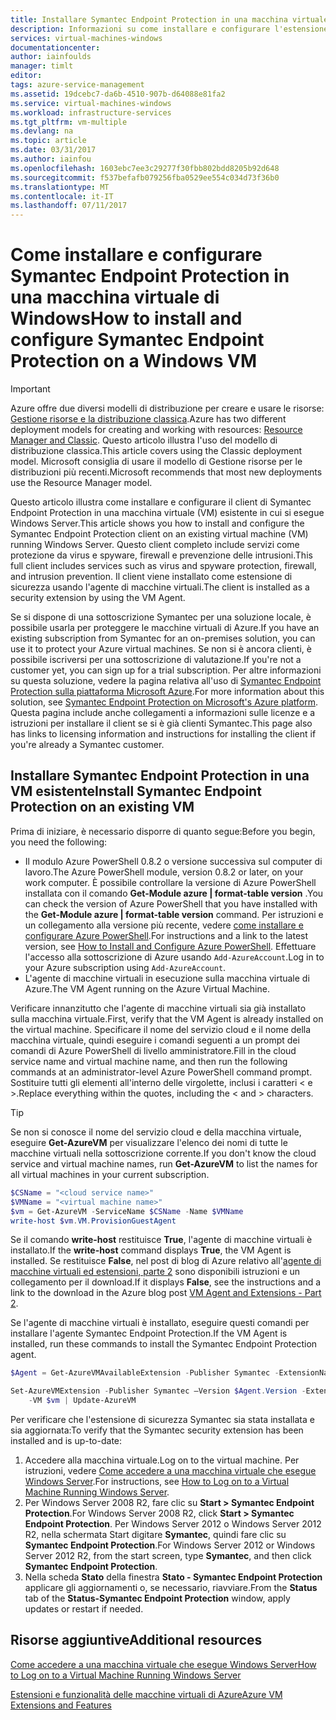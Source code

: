```yaml
---
title: Installare Symantec Endpoint Protection in una macchina virtuale Windows in Azure | Documentazione Microsoft
description: Informazioni su come installare e configurare l'estensione di sicurezza Symantec Endpoint Protection in una macchina virtuale di Azure nuova o esistente creata con il modello di distribuzione classica.
services: virtual-machines-windows
documentationcenter: 
author: iainfoulds
manager: timlt
editor: 
tags: azure-service-management
ms.assetid: 19dcebc7-da6b-4510-907b-d64088e81fa2
ms.service: virtual-machines-windows
ms.workload: infrastructure-services
ms.tgt_pltfrm: vm-multiple
ms.devlang: na
ms.topic: article
ms.date: 03/31/2017
ms.author: iainfou
ms.openlocfilehash: 1603ebc7ee3c29277f30fbb802bdd8205b92d648
ms.sourcegitcommit: f537befafb079256fba0529ee554c034d73f36b0
ms.translationtype: MT
ms.contentlocale: it-IT
ms.lasthandoff: 07/11/2017
---
```

# <a name="how-to-install-and-configure-symantec-endpoint-protection-on-a-windows-vm"></a><span data-ttu-id="b45e6-103">Come installare e configurare Symantec Endpoint Protection in una macchina virtuale di Windows</span><span class="sxs-lookup"><span data-stu-id="b45e6-103">How to install and configure Symantec Endpoint Protection on a Windows VM</span></span>
> [!IMPORTANT] 
> <span data-ttu-id="b45e6-104">Azure offre due diversi modelli di distribuzione per creare e usare le risorse: [Gestione risorse e la distribuzione classica](../../../resource-manager-deployment-model.md).</span><span class="sxs-lookup"><span data-stu-id="b45e6-104">Azure has two different deployment models for creating and working with resources: [Resource Manager and Classic](../../../resource-manager-deployment-model.md).</span></span> <span data-ttu-id="b45e6-105">Questo articolo illustra l'uso del modello di distribuzione classica.</span><span class="sxs-lookup"><span data-stu-id="b45e6-105">This article covers using the Classic deployment model.</span></span> <span data-ttu-id="b45e6-106">Microsoft consiglia di usare il modello di Gestione risorse per le distribuzioni più recenti.</span><span class="sxs-lookup"><span data-stu-id="b45e6-106">Microsoft recommends that most new deployments use the Resource Manager model.</span></span>

<span data-ttu-id="b45e6-107">Questo articolo illustra come installare e configurare il client di Symantec Endpoint Protection in una macchina virtuale (VM) esistente in cui si esegue Windows Server.</span><span class="sxs-lookup"><span data-stu-id="b45e6-107">This article shows you how to install and configure the Symantec Endpoint Protection client on an existing virtual machine (VM) running Windows Server.</span></span> <span data-ttu-id="b45e6-108">Questo client completo include servizi come protezione da virus e spyware, firewall e prevenzione delle intrusioni.</span><span class="sxs-lookup"><span data-stu-id="b45e6-108">This full client includes services such as virus and spyware protection, firewall, and intrusion prevention.</span></span> <span data-ttu-id="b45e6-109">Il client viene installato come estensione di sicurezza usando l'agente di macchine virtuali.</span><span class="sxs-lookup"><span data-stu-id="b45e6-109">The client is installed as a security extension by using the VM Agent.</span></span>

<span data-ttu-id="b45e6-110">Se si dispone di una sottoscrizione Symantec per una soluzione locale, è possibile usarla per proteggere le macchine virtuali di Azure.</span><span class="sxs-lookup"><span data-stu-id="b45e6-110">If you have an existing subscription from Symantec for an on-premises solution, you can use it to protect your Azure virtual machines.</span></span> <span data-ttu-id="b45e6-111">Se non si è ancora clienti, è possibile iscriversi per una sottoscrizione di valutazione.</span><span class="sxs-lookup"><span data-stu-id="b45e6-111">If you're not a customer yet, you can sign up for a trial subscription.</span></span> <span data-ttu-id="b45e6-112">Per altre informazioni su questa soluzione, vedere la pagina relativa all'uso di [Symantec Endpoint Protection sulla piattaforma Microsoft Azure][Symantec].</span><span class="sxs-lookup"><span data-stu-id="b45e6-112">For more information about this solution, see [Symantec Endpoint Protection on Microsoft's Azure platform][Symantec].</span></span> <span data-ttu-id="b45e6-113">Questa pagina include anche collegamenti a informazioni sulle licenze e a istruzioni per installare il client se si è già clienti Symantec.</span><span class="sxs-lookup"><span data-stu-id="b45e6-113">This page also has links to licensing information and instructions for installing the client if you're already a Symantec customer.</span></span>

## <a name="install-symantec-endpoint-protection-on-an-existing-vm"></a><span data-ttu-id="b45e6-114">Installare Symantec Endpoint Protection in una VM esistente</span><span class="sxs-lookup"><span data-stu-id="b45e6-114">Install Symantec Endpoint Protection on an existing VM</span></span>
<span data-ttu-id="b45e6-115">Prima di iniziare, è necessario disporre di quanto segue:</span><span class="sxs-lookup"><span data-stu-id="b45e6-115">Before you begin, you need the following:</span></span>

* <span data-ttu-id="b45e6-116">Il modulo Azure PowerShell 0.8.2 o versione successiva sul computer di lavoro.</span><span class="sxs-lookup"><span data-stu-id="b45e6-116">The Azure PowerShell module, version 0.8.2 or later, on your work computer.</span></span> <span data-ttu-id="b45e6-117">È possibile controllare la versione di Azure PowerShell installata con il comando **Get-Module azure | format-table version** .</span><span class="sxs-lookup"><span data-stu-id="b45e6-117">You can check the version of Azure PowerShell that you have installed with the **Get-Module azure | format-table version** command.</span></span> <span data-ttu-id="b45e6-118">Per istruzioni e un collegamento alla versione più recente, vedere [come installare e configurare Azure PowerShell][PS].</span><span class="sxs-lookup"><span data-stu-id="b45e6-118">For instructions and a link to the latest version, see [How to Install and Configure Azure PowerShell][PS].</span></span> <span data-ttu-id="b45e6-119">Effettuare l'accesso alla sottoscrizione di Azure usando `Add-AzureAccount`.</span><span class="sxs-lookup"><span data-stu-id="b45e6-119">Log in to your Azure subscription using `Add-AzureAccount`.</span></span>
* <span data-ttu-id="b45e6-120">L'agente di macchine virtuali in esecuzione sulla macchina virtuale di Azure.</span><span class="sxs-lookup"><span data-stu-id="b45e6-120">The VM Agent running on the Azure Virtual Machine.</span></span>

<span data-ttu-id="b45e6-121">Verificare innanzitutto che l'agente di macchine virtuali sia già installato sulla macchina virtuale.</span><span class="sxs-lookup"><span data-stu-id="b45e6-121">First, verify that the VM Agent is already installed on the virtual machine.</span></span> <span data-ttu-id="b45e6-122">Specificare il nome del servizio cloud e il nome della macchina virtuale, quindi eseguire i comandi seguenti a un prompt dei comandi di Azure PowerShell di livello amministratore.</span><span class="sxs-lookup"><span data-stu-id="b45e6-122">Fill in the cloud service name and virtual machine name, and then run the following commands at an administrator-level Azure PowerShell command prompt.</span></span> <span data-ttu-id="b45e6-123">Sostituire tutti gli elementi all'interno delle virgolette, inclusi i caratteri < e >.</span><span class="sxs-lookup"><span data-stu-id="b45e6-123">Replace everything within the quotes, including the < and > characters.</span></span>

> [!TIP]
> <span data-ttu-id="b45e6-124">Se non si conosce il nome del servizio cloud e della macchina virtuale, eseguire **Get-AzureVM** per visualizzare l'elenco dei nomi di tutte le macchine virtuali nella sottoscrizione corrente.</span><span class="sxs-lookup"><span data-stu-id="b45e6-124">If you don't know the cloud service and virtual machine names, run **Get-AzureVM** to list the names for all virtual machines in your current subscription.</span></span>

```powershell
$CSName = "<cloud service name>"
$VMName = "<virtual machine name>"
$vm = Get-AzureVM -ServiceName $CSName -Name $VMName
write-host $vm.VM.ProvisionGuestAgent
```

<span data-ttu-id="b45e6-125">Se il comando **write-host** restituisce **True**, l'agente di macchine virtuali è installato.</span><span class="sxs-lookup"><span data-stu-id="b45e6-125">If the **write-host** command displays **True**, the VM Agent is installed.</span></span> <span data-ttu-id="b45e6-126">Se restituisce **False**, nel post di blog di Azure relativo all'[agente di macchine virtuali ed estensioni, parte 2][Agent] sono disponibili istruzioni e un collegamento per il download.</span><span class="sxs-lookup"><span data-stu-id="b45e6-126">If it displays **False**, see the instructions and a link to the download in the Azure blog post [VM Agent and Extensions - Part 2][Agent].</span></span>

<span data-ttu-id="b45e6-127">Se l'agente di macchine virtuali è installato, eseguire questi comandi per installare l'agente Symantec Endpoint Protection.</span><span class="sxs-lookup"><span data-stu-id="b45e6-127">If the VM Agent is installed, run these commands to install the Symantec Endpoint Protection agent.</span></span>

```powershell
$Agent = Get-AzureVMAvailableExtension -Publisher Symantec -ExtensionName SymantecEndpointProtection

Set-AzureVMExtension -Publisher Symantec –Version $Agent.Version -ExtensionName SymantecEndpointProtection \
    -VM $vm | Update-AzureVM
```

<span data-ttu-id="b45e6-128">Per verificare che l'estensione di sicurezza Symantec sia stata installata e sia aggiornata:</span><span class="sxs-lookup"><span data-stu-id="b45e6-128">To verify that the Symantec security extension has been installed and is up-to-date:</span></span>

1. <span data-ttu-id="b45e6-129">Accedere alla macchina virtuale.</span><span class="sxs-lookup"><span data-stu-id="b45e6-129">Log on to the virtual machine.</span></span> <span data-ttu-id="b45e6-130">Per istruzioni, vedere [Come accedere a una macchina virtuale che esegue Windows Server][Logon].</span><span class="sxs-lookup"><span data-stu-id="b45e6-130">For instructions, see [How to Log on to a Virtual Machine Running Windows Server][Logon].</span></span>
2. <span data-ttu-id="b45e6-131">Per Windows Server 2008 R2, fare clic su **Start > Symantec Endpoint Protection**.</span><span class="sxs-lookup"><span data-stu-id="b45e6-131">For Windows Server 2008 R2, click **Start > Symantec Endpoint Protection**.</span></span> <span data-ttu-id="b45e6-132">Per Windows Server 2012 o Windows Server 2012 R2, nella schermata Start digitare **Symantec**, quindi fare clic su **Symantec Endpoint Protection**.</span><span class="sxs-lookup"><span data-stu-id="b45e6-132">For Windows Server 2012 or Windows Server 2012 R2, from the start screen, type **Symantec**, and then click **Symantec Endpoint Protection**.</span></span>
3. <span data-ttu-id="b45e6-133">Nella scheda **Stato** della finestra **Stato - Symantec Endpoint Protection** applicare gli aggiornamenti o, se necessario, riavviare.</span><span class="sxs-lookup"><span data-stu-id="b45e6-133">From the **Status** tab of the **Status-Symantec Endpoint Protection** window, apply updates or restart if needed.</span></span>

## <a name="additional-resources"></a><span data-ttu-id="b45e6-134">Risorse aggiuntive</span><span class="sxs-lookup"><span data-stu-id="b45e6-134">Additional resources</span></span>
<span data-ttu-id="b45e6-135">[Come accedere a una macchina virtuale che esegue Windows Server][Logon]</span><span class="sxs-lookup"><span data-stu-id="b45e6-135">[How to Log on to a Virtual Machine Running Windows Server][Logon]</span></span>

<span data-ttu-id="b45e6-136">[Estensioni e funzionalità delle macchine virtuali di Azure][Ext]</span><span class="sxs-lookup"><span data-stu-id="b45e6-136">[Azure VM Extensions and Features][Ext]</span></span>

<!--Link references-->
[Symantec]: http://www.symantec.com/connect/blogs/symantec-endpoint-protection-now-microsoft-azure

[Create]:tutorial.md

[PS]: /powershell/azureps-cmdlets-docs

[Agent]: http://go.microsoft.com/fwlink/p/?LinkId=403947

[Logon]:connect-logon.md

[Ext]: http://go.microsoft.com/fwlink/p/?linkid=390493
